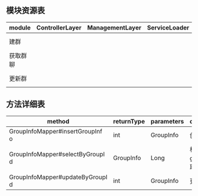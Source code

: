 ## 模块资源表

|module|ControllerLayer|ManagementLayer|ServiceLoader|DataLayer|
|-----------------|-----------------|-----------------|-----------------|--------------|
|建群||||GroupInfoMapper#insertGroupInf<br>o|
|获取群聊||||GroupInfoMapper#selectByGroupI<br>d|
|更新群||||GroupInfoMapper#updateByGroupI<br>d|
## 方法详细表


|method|returnType|parameters|description|module|annoType|
|-------------|-------------|-------------|-------------|-------------|-------------|
|GroupInfoMapper#insertGroupInf<br>o|int|GroupInfo|创建群聊|建群|DataLayer|
|GroupInfoMapper#selectByGroupI<br>d|GroupInfo|Long|根据group_id  获取群信息|获取群聊|DataLayer|
|GroupInfoMapper#updateByGroupI<br>d|int|GroupInfo|更新群信息|更新群|DataLayer|
